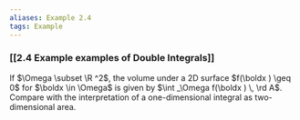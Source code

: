 ```yaml
---
aliases: Example 2.4
tags: Example
---
```


### [[2.4 Example examples of Double Integrals]]

If $\Omega \subset \R ^2$, the volume under a 2D surface $f(\boldx ) \geq 0$ for $\boldx \in \Omega$ is given by $\int _\Omega f(\boldx ) \, \rd A$. Compare with the interpretation of a one-dimensional integral as two-dimensional area.